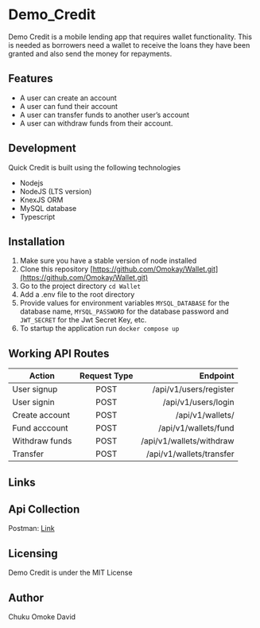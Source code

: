# Demo_Credit
  Demo Credit is a mobile lending app that requires wallet functionality. This is needed as borrowers need a wallet to receive the loans they have been granted and also send the money for repayments.
## Features
   + A user can create an account
   + A user can fund their account
   + A user can transfer funds to another user’s account
   + A user can withdraw funds from their account.
## Development
   Quick Credit is built using the following technologies
   + Nodejs
   + NodeJS (LTS version)
   + KnexJS ORM
   + MySQL database
   + Typescript
## Installation
   1. Make sure you have a stable version of node installed
   2. Clone this repository [https://github.com/Omokay/Wallet.git](https://github.com/Omokay/Wallet.git)
   3. Go to the project directory `cd Wallet`
   4. Add a .env file to the root directory
   5. Provide values for environment variables `MYSQL_DATABASE` for the database name, `MYSQL_PASSWORD` for the database password and `JWT_SECRET` for the Jwt Secret Key, etc.
   6. To startup the application run `docker compose up`
## Working API Routes
  | Action        | Request Type           | Endpoint  |
  | ------------- |:-------------:| -----:|
  |   User signup   |   POST    |  /api/v1/users/register  |
  |   User signin   |  POST     | /api/v1/users/login   |
  |   Create account  |  POST     | /api/v1/wallets/   |
  |   Fund acccount  | POST      | /api/v1/wallets/fund  |
  |   Withdraw funds  |  POST     | /api/v1/wallets/withdraw   |
  |   Transfer  |  POST     | /api/v1/wallets/transfer   |

## Links
## Api Collection
   Postman: [Link](https://api.postman.com/collections/7398319-2f685a8d-0897-4eff-a439-a9bfd0342b89?access_key=PMAT-01GPJKRN3W4CHQFZVDDY82YBCH)
   
## Licensing 
   Demo Credit is under the MIT License
## Author
   Chuku Omoke David
